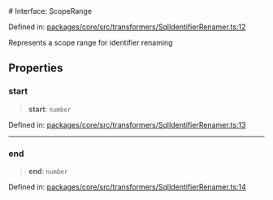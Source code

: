 <div v-pre>
# Interface: ScopeRange

Defined in: [packages/core/src/transformers/SqlIdentifierRenamer.ts:12](https://github.com/mk3008/rawsql-ts/blob/3b53f17d700cf976ce5c49b674a04b41eeb14c40/packages/core/src/transformers/SqlIdentifierRenamer.ts#L12)

Represents a scope range for identifier renaming

## Properties

### start

> **start**: `number`

Defined in: [packages/core/src/transformers/SqlIdentifierRenamer.ts:13](https://github.com/mk3008/rawsql-ts/blob/3b53f17d700cf976ce5c49b674a04b41eeb14c40/packages/core/src/transformers/SqlIdentifierRenamer.ts#L13)

***

### end

> **end**: `number`

Defined in: [packages/core/src/transformers/SqlIdentifierRenamer.ts:14](https://github.com/mk3008/rawsql-ts/blob/3b53f17d700cf976ce5c49b674a04b41eeb14c40/packages/core/src/transformers/SqlIdentifierRenamer.ts#L14)
</div>
